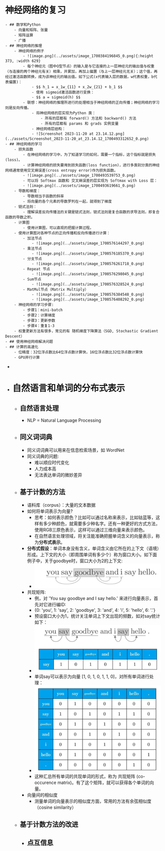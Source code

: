 # 神经网络的复习
	- ## 数学和Python
		- 向量和矩阵、张量
		- 矩阵运算
		- 广播
	- ## 神经网络的推理
		- 神经网络的例子
			- ![image.png](../assets/image_1700384196845_0.png){:height 373, :width 629}
			- 每个神经元（图中O型节点）的输入是与它连接的上一层神经元的输出值与权重（与连接的两个神经元有关）相乘，并累加，再加上偏置（与上一层神经元无关）；这个值，再经过激活函数转换，成为该神经元的输出值。如下公式(x代表输入层的数据，w代表权重，b代表偏置)：
				- $$ h_1 = x_1w_{11} + x_2w_{21} + b_1 $$
				- 使用 sigmoid激活函数进行变换：
				- $$ a = sigmoid(h) $$
			- 联想：神经网络的推理所进行的处理相当于神经网络的正向传播；神经网络的学习则是反向传播。
				- 将神经网络的层实现为Python 类：
					- 所有的层都有 forward() 方法和 backward() 方法
					- 所有的层都有 params 和 grads 实例变量
				- 神经网络层结构：
				- ![Screenshot 2023-11-20 at 23.14.12.png](../assets/Screenshot_2023-11-20_at_23.14.12_1700493312652_0.png)
	- ## 神经网络的学习
		- 损失函数
			- 在神经网络的学习中，为了知道学习的如何，需要一个指标，这个指标就是损失(loss)。
			- 计算神经网络的损失要用到损失函数(loss function)，进行多类别分类的神经网络通常使用交叉熵误差(cross entropy error)作为损失函数。
			- ![image.png](../assets/image_1700493539753_0.png)
			- 可以将 Softmax 函数和 交叉熵误差的层实现为 Softmax with Loss 层：
			- ![image.png](../assets/image_1700493619661_0.png)
		- 导数和梯度：
			- 导数相当于函数的斜率
			- 将向量的各个元素的导数罗列在一起，就得到了梯度
		- 链式法则：
			- 理解误差反向传播法的关键是链式法则，链式法则是复合函数的求导法则，即复合函数的导数之积。
		- 计算图
			- 使用计算图，可以直观的把握计算过程。
		- 使用计算图对各种节点的正向传播和反向传播进行计算：
			- 加法节点
				- ![image.png](../assets/image_1700576144297_0.png)
			- 乘法节点
				- ![image.png](../assets/image_1700576185370_0.png)
			- 分支节点
				- ![image.png](../assets/image_1700576261718_0.png)
			- Repeat 节点
				- ![image.png](../assets/image_1700576298045_0.png)
			- Sum节点
				- ![image.png](../assets/image_1700576328524_0.png)
			- MatMul节点（Matrix Multiply）
				- ![image.png](../assets/image_1700576384548_0.png)
				- ![image.png](../assets/image_1700576408292_0.png)
		- 神经网络的学习步骤:
			- 步骤1：mini-batch
			- 步骤2：计算梯度
			- 步骤3：更新参数
			- 步骤4：重复1-3
		- 权重更新方法有很多，常见的有 随机梯度下降算法（SGD, Stochastic Gradient Descent）
	- ## 使用神经网络解决问题
	- ## 计算的高速化
		- 位精度：32位浮点数比64位浮点数计算快，16位浮点数比32位浮点数计算快
		- GPU并行计算
-
- # 自然语言和单词的分布式表示
	- ## 自然语言处理
		- NLP = Natural Language Processing
	- ## 同义词词典
		- 同义词词典可以用来在信息检索场景，如 WordNet
		- 同义词典的问题:
			- 难以顺应时代变化
			- 人力成本高
			- 无法表达单词的微妙差异
	- ## 基于计数的方法
		- 语料库（corpus）：大量的文本数据
		- 如何将单词表示为向量?
			- 思考：如何表示颜色？比如可以通过名称来表示，比如钴蓝等，这样有多少种颜色，就需要多少种名字。还有一种更好的方式方法，使用RGB三原色表示，这样可以通过三维向量来表示颜色。
			- 在自然语言处理领域，将关注能准确把握单词含义的向量表示，称为**分布式表示**。
		- **分布式假设**：单词本身没有含义，单词含义由它所在的上下文（语境）形成。上下文的大小（即周围单词有多少个）称为窗口大小。如下面例子中，关于goodbye时，窗口大小为2的上下文:
			- ![image.png](../assets/image_1700665357420_0.png)
		- 共现矩阵:
			- 例，对 'You say goodbye and I say hello.' 来进行向量表示，首先对它进行编ID:
			- {0: 'you', 1: 'say', 2: 'goodbye', 3: 'and', 4: 'i', 5: 'hello', 6: '.'}
			- 预设窗口大小为1，统计关注单词上下文出现的频数，如对say统计如下：
			- ![image.png](../assets/image_1700666791618_0.png)
			- 单词say可以表示为向量 [1, 0, 1, 0, 1, 1, 0]，对所有单词进行处理：
			- ![image.png](../assets/image_1700666870171_0.png)
			- 这种汇总所有单词的共现单词的形式，称为 共现矩阵 (co-occurence matrix)。有了这个矩阵，就可以获得各个单词的向量。
		- 向量间的相似度
			- 测量单词的向量表示的相似度方面，常用的方法有余弦相似度（cosine similarity）
	- ## 基于计数方法的改进
		- 点互信息
			-